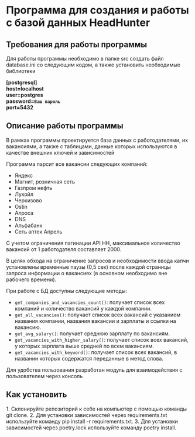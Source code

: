 # Программа для создания и работы с базой данных HeadHunter
## Требования для работы программы
Для работы программы необходимо в папке src создать файл database.ini со следующим кодом,
а также установить необходимые библиотеки

<b>[postgresql]   
host=localhost  
user=postgres  
password=`Ваш пароль`  
port=5432</b>

<h2> Описание работы программы </h2>
В рамках программы проектируется база данных с работодателями, их вакансиями, а также с таблицами, данные которых
используются в качестве внешних ключей и зависимостей

Программа парсит все вакансии следующих компаний:
- Яндекс
- Магнит, розничная сеть
- Газпром нефть
- Лукойл
- Черкизово
- Ostin
- Алроса
- DNS
- Альфабанк
- Сеть аптек Апрель

С учетом ограничения пагинации API HH, максимальное количество вакансий от 1 работодателя составляет 2000.

В целях обхода на ограничение запросов и необходимости ввода капчи установлены временные паузы (0,5 сек) после каждой
страницы запроса информации о вакансиях (в основном необходимо вне рабочего времени).

При работе с БД доступны следующие методы:
- `get_companies_and_vacancies_count()`: получает список всех компаний и количество вакансий у каждой компании.
- `get_all_vacancies()`: получает список всех вакансий с указанием названия компании,
названия вакансии и зарплаты и ссылки на вакансию.
- `get_avg_salary()`: получает среднюю зарплату по вакансиям.
- `get_vacancies_with_higher_salary()`: получает список всех вакансий, у которых зарплата выше средней по всем вакансиям.
- `get_vacancies_with_keyword()`: получает список всех вакансий, в названии которых содержатся переданные в метод слова.

Для удобства пользования разработан модуль для взаимодействия с пользователем через консоль

<h2>Как установить</h2>
1. Склонируйте репозиторий к себе на компьютер с помощью команды git clone.
2. Для установки зависимостей через requirements.txt используйте команду pip install -r requirements.txt.
3. Для установки зависимостей через poetry.lock используйте команду poetry install.